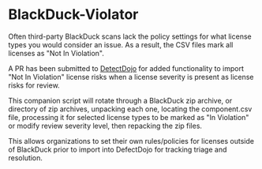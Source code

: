 # BlackDuck-Violator

Often third-party BlackDuck scans lack the policy settings for what license types you would consider an issue.
As a result, the CSV files mark all licenses as "Not In Violation".

A PR has been submitted to <a href="https://github.com/DefectDojo/django-DefectDojo">DetectDojo</a> for added functionality to import "Not In Violation" license risks when a license severity is present as license risks for review.

This companion script will rotate through a BlackDuck zip archive, or directory of zip archives, unpacking each one, locating the component.csv file, processing it for selected license types to be marked as "In Violation" or modify review severity level, then repacking the zip files.

This allows organizations to set their own rules/policies for licenses outside of BlackDuck prior to import into DefectDojo for tracking triage and resolution.
